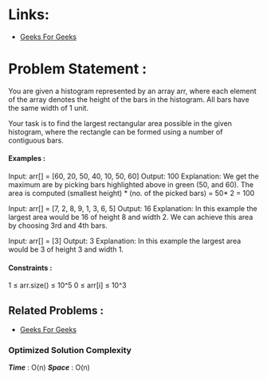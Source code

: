 # Links:

- [Geeks For Geeks](https://www.geeksforgeeks.org/problems/maximum-rectangular-area-in-a-histogram-1587115620/1?)

# Problem Statement :

You are given a histogram represented by an array arr, where each element of the array denotes the height of the bars in the histogram. All bars have the same width of 1 unit.

Your task is to find the largest rectangular area possible in the given histogram, where the rectangle can be formed using a number of contiguous bars.

#### Examples :

Input: arr[] = [60, 20, 50, 40, 10, 50, 60]
Output: 100
Explanation: We get the maximum are by picking bars highlighted above in green (50, and 60). The area is computed (smallest height) *  (no. of the picked bars) = 50* 2 = 100


Input: arr[] = [7, 2, 8, 9, 1, 3, 6, 5]
Output: 16
Explanation: In this example the largest area would be 16 of height 8 and width 2. We can achieve this area by choosing 3rd and 4th bars.


Input: arr[] = [3]
Output: 3
Explanation: In this example the largest area would be 3 of height 3 and width 1.

#### Constraints :

1 ≤ arr.size() ≤ 10^5
0 ≤ arr[i] ≤ 10^3



## Related Problems :

- [Geeks For Geeks](https://www.geeksforgeeks.org/problems/max-rectangle/1)


### Optimized Solution Complexity

**_Time_** : O(n)
**_Space_** : O(n)